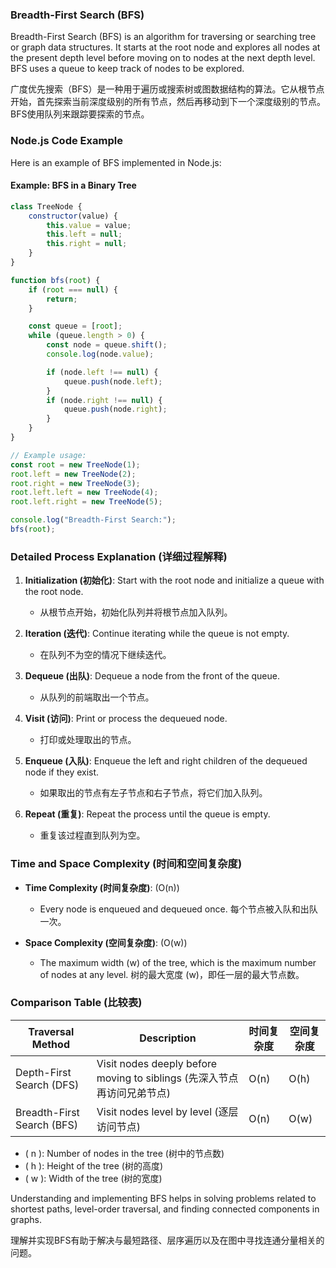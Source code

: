 ### Breadth-First Search (BFS)

Breadth-First Search (BFS) is an algorithm for traversing or searching tree or graph data structures. It starts at the root node and explores all nodes at the present depth level before moving on to nodes at the next depth level. BFS uses a queue to keep track of nodes to be explored.

广度优先搜索（BFS）是一种用于遍历或搜索树或图数据结构的算法。它从根节点开始，首先探索当前深度级别的所有节点，然后再移动到下一个深度级别的节点。BFS使用队列来跟踪要探索的节点。

### Node.js Code Example

Here is an example of BFS implemented in Node.js:

#### Example: BFS in a Binary Tree

```javascript
class TreeNode {
    constructor(value) {
        this.value = value;
        this.left = null;
        this.right = null;
    }
}

function bfs(root) {
    if (root === null) {
        return;
    }

    const queue = [root];
    while (queue.length > 0) {
        const node = queue.shift();
        console.log(node.value);

        if (node.left !== null) {
            queue.push(node.left);
        }
        if (node.right !== null) {
            queue.push(node.right);
        }
    }
}

// Example usage:
const root = new TreeNode(1);
root.left = new TreeNode(2);
root.right = new TreeNode(3);
root.left.left = new TreeNode(4);
root.left.right = new TreeNode(5);

console.log("Breadth-First Search:");
bfs(root);
```

### Detailed Process Explanation (详细过程解释)

1. **Initialization (初始化)**: Start with the root node and initialize a queue with the root node.
   - 从根节点开始，初始化队列并将根节点加入队列。

2. **Iteration (迭代)**: Continue iterating while the queue is not empty.
   - 在队列不为空的情况下继续迭代。

3. **Dequeue (出队)**: Dequeue a node from the front of the queue.
   - 从队列的前端取出一个节点。

4. **Visit (访问)**: Print or process the dequeued node.
   - 打印或处理取出的节点。

5. **Enqueue (入队)**: Enqueue the left and right children of the dequeued node if they exist.
   - 如果取出的节点有左子节点和右子节点，将它们加入队列。

6. **Repeat (重复)**: Repeat the process until the queue is empty.
   - 重复该过程直到队列为空。

### Time and Space Complexity (时间和空间复杂度)

- **Time Complexity (时间复杂度)**: \(O(n)\)
  - Every node is enqueued and dequeued once. 每个节点被入队和出队一次。

- **Space Complexity (空间复杂度)**: \(O(w)\)
  - The maximum width \(w\) of the tree, which is the maximum number of nodes at any level. 树的最大宽度 \(w\)，即任一层的最大节点数。

### Comparison Table (比较表)

| Traversal Method | Description | 时间复杂度 | 空间复杂度 |
| --- | --- | --- | --- |
| Depth-First Search (DFS) | Visit nodes deeply before moving to siblings (先深入节点再访问兄弟节点) | O(n) | O(h) |
| Breadth-First Search (BFS) | Visit nodes level by level (逐层访问节点) | O(n) | O(w) |

- \( n \): Number of nodes in the tree (树中的节点数)
- \( h \): Height of the tree (树的高度)
- \( w \): Width of the tree (树的宽度)

Understanding and implementing BFS helps in solving problems related to shortest paths, level-order traversal, and finding connected components in graphs.

理解并实现BFS有助于解决与最短路径、层序遍历以及在图中寻找连通分量相关的问题。
